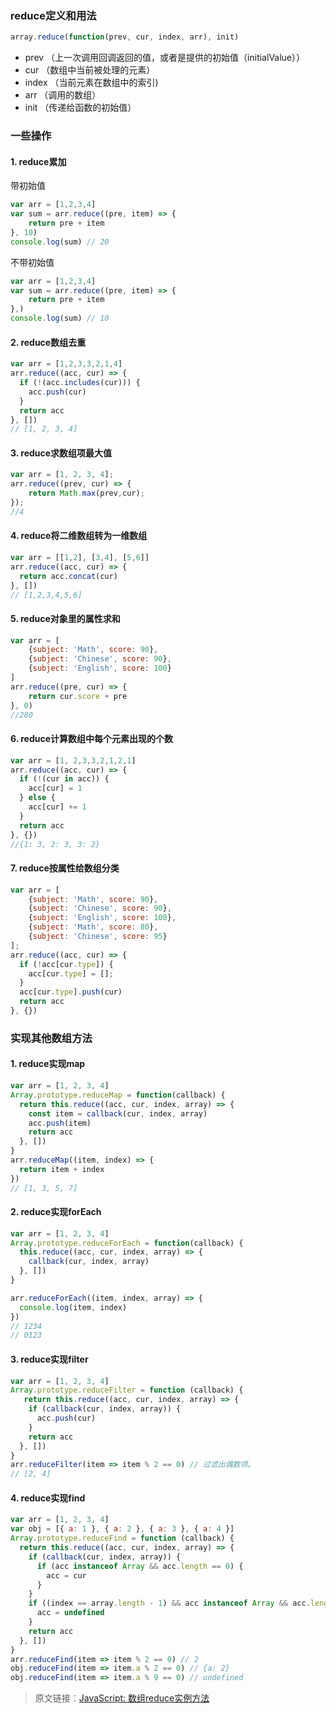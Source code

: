 ### reduce定义和用法

```js
array.reduce(function(prev, cur, index, arr), init)
```

- prev （上一次调用回调返回的值，或者是提供的初始值（initialValue））
- cur （数组中当前被处理的元素）
- index （当前元素在数组中的索引)
- arr （调用的数组）
- init （传递给函数的初始值）

### 一些操作

#### 1. reduce累加

带初始值

```js
var arr = [1,2,3,4]
var sum = arr.reduce((pre, item) => {
    return pre + item
}, 10)
console.log(sum) // 20
```

不带初始值

```js
var arr = [1,2,3,4]
var sum = arr.reduce((pre, item) => {
    return pre + item
},)
console.log(sum) // 10
```

#### 2. reduce数组去重

```js
var arr = [1,2,3,3,2,1,4]
arr.reduce((acc, cur) => {
  if (!(acc.includes(cur))) {
    acc.push(cur)
  }
  return acc
}, [])
// [1, 2, 3, 4]
```

#### 3. reduce求数组项最大值

```js
var arr = [1, 2, 3, 4];
arr.reduce((prev, cur) => {
    return Math.max(prev,cur);
});
//4
```

#### 4. reduce将二维数组转为一维数组

```js
var arr = [[1,2], [3,4], [5,6]]
arr.reduce((acc, cur) => {
  return acc.concat(cur)
}, [])
// [1,2,3,4,5,6]
```

#### 5. reduce对象里的属性求和

```js
var arr = [
    {subject: 'Math', score: 90},
    {subject: 'Chinese', score: 90},
    {subject: 'English', score: 100}
]
arr.reduce((pre, cur) => {
    return cur.score + pre
}, 0)
//280
```

#### 6. reduce计算数组中每个元素出现的个数

```js
var arr = [1, 2,3,3,2,1,2,1]
arr.reduce((acc, cur) => {
  if (!(cur in acc)) {
    acc[cur] = 1
  } else {
    acc[cur] += 1
  }
  return acc
}, {})
//{1: 3, 2: 3, 3: 2}
```

#### 7. reduce按属性给数组分类

```js
var arr = [
    {subject: 'Math', score: 90},
    {subject: 'Chinese', score: 90},
    {subject: 'English', score: 100},
    {subject: 'Math', score: 80},
    {subject: 'Chinese', score: 95}
];
arr.reduce((acc, cur) => {
  if (!acc[cur.type]) {
    acc[cur.type] = [];
  }
  acc[cur.type].push(cur)
  return acc
}, {})
```

### 实现其他数组方法

#### 1. reduce实现map

```js
var arr = [1, 2, 3, 4]
Array.prototype.reduceMap = function(callback) {
  return this.reduce((acc, cur, index, array) => {
    const item = callback(cur, index, array)
    acc.push(item)
    return acc
  }, [])
}
arr.reduceMap((item, index) => {
  return item + index
})
// [1, 3, 5, 7]
```

#### 2. reduce实现forEach

```js
var arr = [1, 2, 3, 4]
Array.prototype.reduceForEach = function(callback) {
  this.reduce((acc, cur, index, array) => {
    callback(cur, index, array)
  }, [])
}

arr.reduceForEach((item, index, array) => {
  console.log(item, index)
})
// 1234
// 0123
```

#### 3. reduce实现filter

```js
var arr = [1, 2, 3, 4]
Array.prototype.reduceFilter = function (callback) {
   return this.reduce((acc, cur, index, array) => {
    if (callback(cur, index, array)) {
      acc.push(cur)
    }
    return acc
  }, [])
}
arr.reduceFilter(item => item % 2 == 0) // 过滤出偶数项。
// [2, 4]
```

#### 4. reduce实现find

```js
var arr = [1, 2, 3, 4]
var obj = [{ a: 1 }, { a: 2 }, { a: 3 }, { a: 4 }]
Array.prototype.reduceFind = function (callback) {
  return this.reduce((acc, cur, index, array) => {
    if (callback(cur, index, array)) {
      if (acc instanceof Array && acc.length == 0) {
        acc = cur
      }
    }    
    if ((index == array.length - 1) && acc instanceof Array && acc.length == 0) {
      acc = undefined
    }
    return acc
  }, [])
}
arr.reduceFind(item => item % 2 == 0) // 2
obj.reduceFind(item => item.a % 2 == 0) // {a: 2}
obj.reduceFind(item => item.a % 9 == 0) // undefined
```

> 原文链接：[JavaScript: 数组reduce实例方法](https://mp.weixin.qq.com/s/ZAqX_X5SY08iEuFzdfmx2A)
